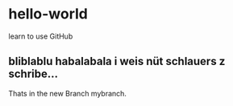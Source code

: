 # hello-world
learn to use GitHub

bliblablu habalabala i weis nüt schlauers z schribe...
-----------------------------------------------------------
Thats in the new Branch mybranch.
